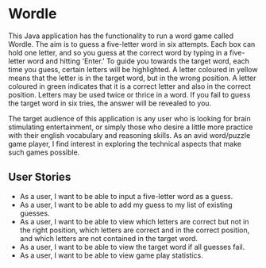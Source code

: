 # Wordle

This Java application has the functionality to run a word game called Wordle.
The aim is to guess a five-letter word in six attempts. Each box can hold one letter,
and so you guess at the correct word by typing in a five-letter word and hitting 'Enter.'
To guide you towards the target word, each time you guess, certain letters will be highlighted. 
A letter coloured in yellow means that the letter is in the target word, but in the wrong 
position. A letter coloured in green indicates that it is a correct letter and also in the correct
position. Letters may be used twice or thrice in a word. If you fail 
to guess the target word in six tries, the answer will be revealed to you. 

The target audience of this application is any user who is looking for brain stimulating
entertainment, or simply those who desire a little more practice with their english vocabulary
and reasoning skills. As an avid word/puzzle game player, I find interest in exploring the technical
aspects that make such games possible.

## User Stories


- As a user, I want to be able to input a five-letter word as a guess.
- As a user, I want to be able to add my guess to my list of existing guesses.
- As a user, I want to be able to view which letters are correct but not in the right position, which letters are correct and in the correct position, and which letters are not contained in the target word.
- As a user, I want to be able to view the target word if all guesses fail.
- As a user, I want to be able to view game play statistics.



